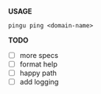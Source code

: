 **USAGE**

`
pingu ping <domain-name>
`

**TODO**
  - [ ] more specs
  - [ ] format help
  - [ ] happy path
  - [ ] add logging
